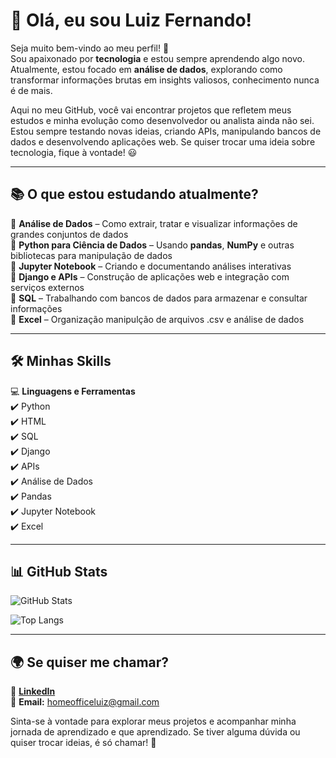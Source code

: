 # 👋 Olá, eu sou Luiz Fernando!  

Seja muito bem-vindo ao meu perfil! 🚀  
Sou apaixonado por **tecnologia** e estou sempre aprendendo algo novo. Atualmente, estou focado em **análise de dados**, explorando como transformar informações brutas em insights valiosos, conhecimento nunca é de mais.  

Aqui no meu GitHub, você vai encontrar projetos que refletem meus estudos e minha evolução como desenvolvedor ou analista ainda não sei. Estou sempre testando novas ideias, criando APIs, manipulando bancos de dados e desenvolvendo aplicações web. Se quiser trocar uma ideia sobre tecnologia, fique à vontade! 😃  

---

## 📚 O que estou estudando atualmente?  
📌 **Análise de Dados** – Como extrair, tratar e visualizar informações de grandes conjuntos de dados  
📌 **Python para Ciência de Dados** – Usando **pandas**, **NumPy** e outras bibliotecas para manipulação de dados  
📌 **Jupyter Notebook** – Criando e documentando análises interativas  
📌 **Django e APIs** – Construção de aplicações web e integração com serviços externos  
📌 **SQL** – Trabalhando com bancos de dados para armazenar e consultar informações  
📌 **Excel** – Organização manipulção de arquivos .csv e análise de dados 

---

## 🛠️ Minhas Skills  
💻 **Linguagens e Ferramentas**  
✔️ Python  
✔️ HTML  
✔️ SQL  
✔️ Django  
✔️ APIs  
✔️ Análise de Dados  
✔️ Pandas  
✔️ Jupyter Notebook  
✔️ Excel  

---

## 📊 GitHub Stats  
![GitHub Stats](https://github-readme-stats.vercel.app/api?username=Homeofficeluiz&show_icons=true&hide_title=true&count_private=true&hide_border=true&theme=radical)

![Top Langs](https://github-readme-stats.vercel.app/api/top-langs/?username=Homeofficeluiz&layout=compact&theme=radical)

---

## 🌍 Se quiser me chamar?  
📌 [**LinkedIn**](https://www.linkedin.com/in/luiz-fernando-vieira-cruz-50133b48/)  
📌 **Email:** homeofficeluiz@gmail.com  

Sinta-se à vontade para explorar meus projetos e acompanhar minha jornada de aprendizado e que aprendizado. Se tiver alguma dúvida ou quiser trocar ideias, é só chamar! 🚀  
